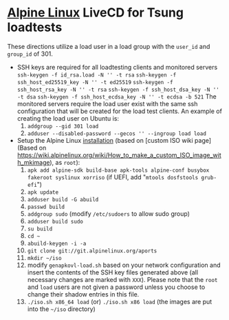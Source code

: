 [Alpine Linux](https://alpinelinux.org/) LiveCD for Tsung loadtests
===================================================================

These directions utilize a load user in a load group with the
`user_id` and `group_id` of 301.

* SSH keys are required for all loadtesting clients and monitored servers
   `ssh-keygen -f id_rsa.load -N '' -t rsa`
   `ssh-keygen -f ssh_host_ed25519_key -N '' -t ed25519`
   `ssh-keygen -f ssh_host_rsa_key -N '' -t rsa`
   `ssh-keygen -f ssh_host_dsa_key -N '' -t dsa`
   `ssh-keygen -f ssh_host_ecdsa_key -N '' -t ecdsa -b 521`
   The monitored servers require the load user exist with the same ssh
   configuration that will be created for the load test clients.
   An example of creating the load user on Ubuntu is:
  1. `addgroup --gid 301 load`
  2. `adduser --disabled-password --gecos '' --ingroup load load`
* Setup the Alpine Linux [installation](https://www.alpinelinux.org/downloads/) (based on [custom ISO wiki page](Based on https://wiki.alpinelinux.org/wiki/How_to_make_a_custom_ISO_image_with_mkimage), as `root`):
  1. `apk add alpine-sdk build-base apk-tools alpine-conf busybox fakeroot syslinux xorriso`
     (if UEFI, add "`mtools dosfstools grub-efi`")
  2. `apk update`
  3. `adduser build -G abuild`
  4. `passwd build`
  5. `addgroup sudo`
    (modify `/etc/sudoers` to allow sudo group)
  6. `adduser build sudo`
  7. `su build`
  8. `cd ~`
  9. `abuild-keygen -i -a`
  10. `git clone git://git.alpinelinux.org/aports`
  11. `mkdir ~/iso`
  12. modify `genapkovl-load.sh` based on your network configuration and insert
     the contents of the SSH key files generated above
     (all necessary changes are marked with `XXX`).  Please note that the
     `root` and `load` users are not given a password unless you choose to
     change their shadow entries in this file.
  13. `./iso.sh x86_64 load` (or) `./iso.sh x86 load`
     (the images are put into the `~/iso` directory)

